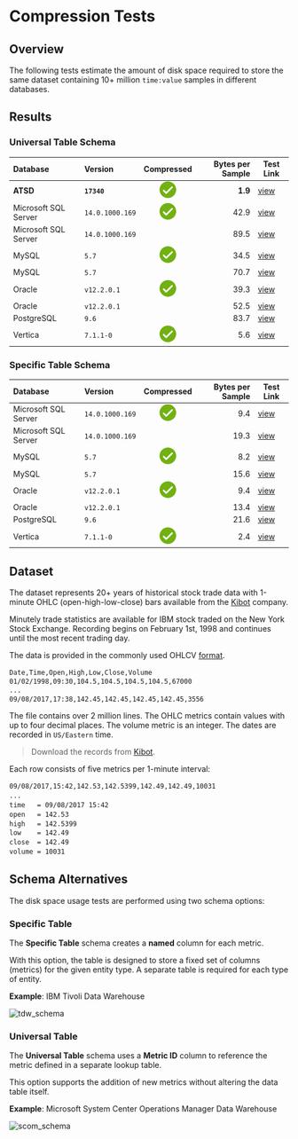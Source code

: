 # Compression Tests

## Overview

The following tests estimate the amount of disk space required to store the same dataset containing 10+ million `time:value` samples in different databases.

## Results

### Universal Table Schema

| **Database** | **Version** | **Compressed** | **Bytes per Sample** | **Test Link** |
|:---|:---|:---:|---:|---|
| **ATSD**       | **`17340`** | ![](../../images/ok.svg) | **1.9**  | [view](atsd.md)  |
| Microsoft SQL Server | `14.0.1000.169`   | ![](../../images/ok.svg) | 42.9 | [view](mssql.md) |
| Microsoft SQL Server | `14.0.1000.169`   |   | 89.5 | [view](mssql.md) |
| MySQL      | `5.7`   | ![](../../images/ok.svg) | 34.5 | [view](mysql.md) |
| MySQL      | `5.7`   |   | 70.7 | [view](mysql.md) |
| Oracle      | `v12.2.0.1`   | ![](../../images/ok.svg) | 39.3 | [view](oracle.md) |
| Oracle      | `v12.2.0.1`   |   | 52.5 | [view](oracle.md) |
| PostgreSQL | `9.6`  |   | 83.7 | [view](postgres.md) |
| Vertica | `7.1.1-0`   | ![](../../images/ok.svg) | 5.6 | [view](vertica.md) |

### Specific Table Schema

| **Database** | **Version** | **Compressed** | **Bytes per Sample** | **Test Link** |
|:---|:---|:---:|---:|---|
| Microsoft SQL Server | `14.0.1000.169`   | ![](../../images/ok.svg) | 9.4  | [view](mssql.md) |
| Microsoft SQL Server | `14.0.1000.169`   |   | 19.3 | [view](mssql.md) |
| MySQL      | `5.7`   |  ![](../../images/ok.svg) | 8.2  | [view](mysql.md) |
| MySQL      | `5.7`   |    | 15.6 | [view](mysql.md) |
| Oracle      | `v12.2.0.1`      | ![](../../images/ok.svg) | 9.4  | [view](oracle.md) |
| Oracle      | `v12.2.0.1`      |   | 13.4 | [view](oracle.md) |
| PostgreSQL | `9.6`   |   | 21.6 | [view](postgres.md) |
| Vertica | `7.1.1-0`   | ![](../../images/ok.svg) | 2.4 | [view](vertica.md) |

## Dataset

The dataset represents 20+ years of historical stock trade data with 1-minute OHLC (open-high-low-close) bars available from the [Kibot](http://www.kibot.com/buy.aspx) company.

Minutely trade statistics are available for IBM stock traded on the New York Stock Exchange. Recording begins on February 1st, 1998 and continues until the most recent trading day.

The data is provided in the commonly used OHLCV [format](http://www.kibot.com/support.aspx#data_format).

```csv
Date,Time,Open,High,Low,Close,Volume
01/02/1998,09:30,104.5,104.5,104.5,104.5,67000
...
09/08/2017,17:38,142.45,142.45,142.45,142.45,3556
```

The file contains over 2 million lines. The OHLC metrics contain values with up to four decimal places. The volume metric is an integer. The dates are recorded in `US/Eastern` time.

> Download the records from [Kibot](http://api.kibot.com/?action=history&symbol=IBM&interval=1&unadjusted=0&bp=1&user=guest).

Each row consists of five metrics per 1-minute interval:

```txt
09/08/2017,15:42,142.53,142.5399,142.49,142.49,10031
...
time   = 09/08/2017 15:42
open   = 142.53
high   = 142.5399
low    = 142.49
close  = 142.49
volume = 10031
```

## Schema Alternatives

The disk space usage tests are performed using two schema options:

### Specific Table

The **Specific Table** schema creates a **named** column for each metric.

With this option, the table is designed to store a fixed set of columns (metrics) for the given entity type. A separate table is required for each type of entity.

**Example**: IBM Tivoli Data Warehouse

![tdw_schema](./images/tdw_schema.png)

### Universal Table

The **Universal Table** schema uses a **Metric ID** column to reference the metric defined in a separate lookup table.

This option supports the addition of new metrics without altering the data table itself.

**Example**: Microsoft System Center Operations Manager Data Warehouse

![scom_schema](./images/scom_schema.png)
